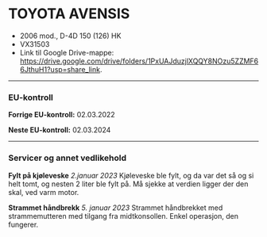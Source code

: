 # TOYOTA AVENSIS
* 2006 mod., D-4D 150 (126) HK
* VX31503 
* Link til Google Drive-mappe: https://drive.google.com/drive/folders/1PxUAJduzjlXQQY8NOzu5ZZMF66JthuH1?usp=share_link. 

---
### EU-kontroll

**Forrige EU-kontroll:** 02.03.2022

**Neste EU-kontroll:** 02.03.2024

---
### Servicer og annet vedlikehold

**Fylt på kjøleveske** *2.januar 2023* 
Kjøleveske ble fylt, og da var det så og si helt tomt, og nesten 2 liter ble fylt på. Må sjekke at verdien ligger der den skal, ved varm motor.

**Strammet håndbrekk** *5. januar 2023*
Strammet håndbrekket med strammemutteren med tilgang fra midtkonsollen. Enkel operasjon, den fungerer. 
